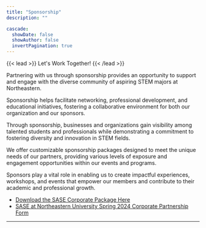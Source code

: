 ```yaml
---
title: "Sponsorship"
description: ""

cascade:
  showDate: false
  showAuthor: false
  invertPagination: true
---
```


{{< lead >}}
Let's Work Together!
{{< /lead >}}

Partnering with us through sponsorship provides an opportunity to support and engage with the diverse community of aspiring STEM majors at Northeastern.

Sponsorship helps facilitate networking, professional development, and educational initiatives, fostering a collaborative environment for both our organization and our sponsors.

Through sponsorship, businesses and organizations gain visibility among talented students and professionals while demonstrating a commitment to fostering diversity and innovation in STEM fields.

We offer customizable sponsorship packages designed to meet the unique needs of our partners, providing various levels of exposure and engagement opportunities within our events and programs.

Sponsors play a vital role in enabling us to create impactful experiences, workshops, and events that empower our members and contribute to their academic and professional growth.

- [Download the SASE Corporate Package Here](/Spring%202024%20SASE%20Corporate%20Package.pdf)
- [SASE at Northeastern University Spring 2024 Corporate Partnership Form
](https://docs.google.com/forms/d/e/1FAIpQLSeTEPzkRJblfYDuS2MDpen5JWQuVbFQ1F6WKGnSUtqnFh9_YQ/viewform)



---
